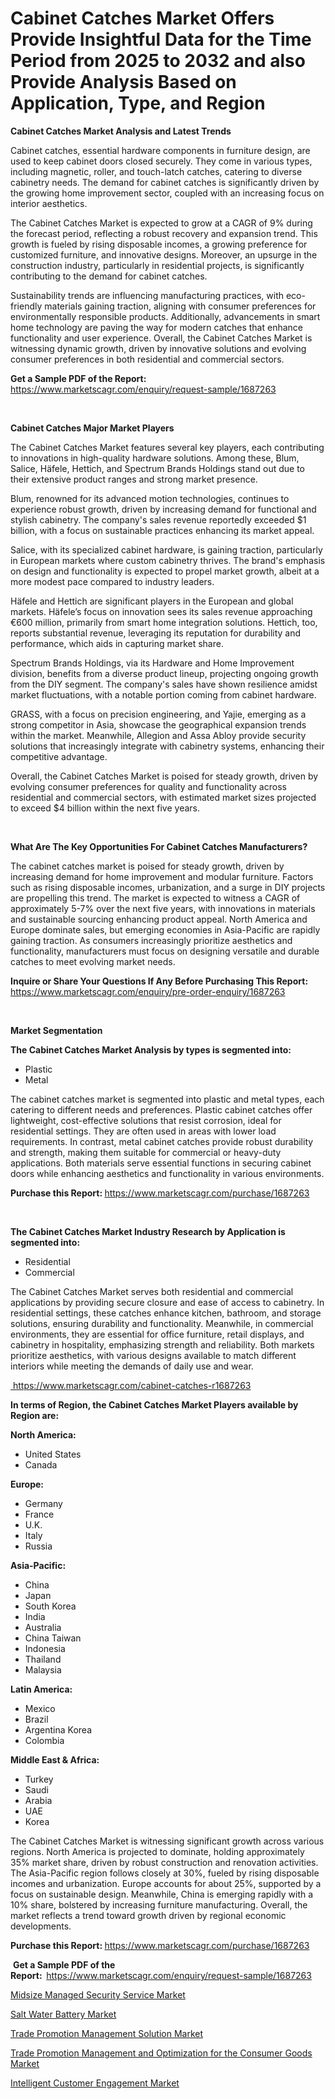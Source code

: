<p><h1>Cabinet Catches Market Offers Provide Insightful Data for the Time Period from 2025 to 2032 and also Provide Analysis Based on Application, Type, and Region</h1></p><p><strong>Cabinet Catches Market Analysis and Latest Trends</strong></p>
<p><p>Cabinet catches, essential hardware components in furniture design, are used to keep cabinet doors closed securely. They come in various types, including magnetic, roller, and touch-latch catches, catering to diverse cabinetry needs. The demand for cabinet catches is significantly driven by the growing home improvement sector, coupled with an increasing focus on interior aesthetics.</p><p>The Cabinet Catches Market is expected to grow at a CAGR of 9% during the forecast period, reflecting a robust recovery and expansion trend. This growth is fueled by rising disposable incomes, a growing preference for customized furniture, and innovative designs. Moreover, an upsurge in the construction industry, particularly in residential projects, is significantly contributing to the demand for cabinet catches. </p><p>Sustainability trends are influencing manufacturing practices, with eco-friendly materials gaining traction, aligning with consumer preferences for environmentally responsible products. Additionally, advancements in smart home technology are paving the way for modern catches that enhance functionality and user experience. Overall, the Cabinet Catches Market is witnessing dynamic growth, driven by innovative solutions and evolving consumer preferences in both residential and commercial sectors.</p></p>
<p><strong>Get a Sample PDF of the Report:&nbsp;</strong> <a href="https://www.marketscagr.com/enquiry/request-sample/1687263?utm_campaign=2010&utm_medium=2&utm_source=Github&utm_content=ia&utm_term=26032025&utm_id=cabinet-catches">https://www.marketscagr.com/enquiry/request-sample/1687263</a></p>
<p>&nbsp;</p>
<p><strong>Cabinet Catches Major Market Players</strong></p>
<p><p>The Cabinet Catches Market features several key players, each contributing to innovations in high-quality hardware solutions. Among these, Blum, Salice, Häfele, Hettich, and Spectrum Brands Holdings stand out due to their extensive product ranges and strong market presence.</p><p>Blum, renowned for its advanced motion technologies, continues to experience robust growth, driven by increasing demand for functional and stylish cabinetry. The company's sales revenue reportedly exceeded $1 billion, with a focus on sustainable practices enhancing its market appeal.</p><p>Salice, with its specialized cabinet hardware, is gaining traction, particularly in European markets where custom cabinetry thrives. The brand's emphasis on design and functionality is expected to propel market growth, albeit at a more modest pace compared to industry leaders.</p><p>Häfele and Hettich are significant players in the European and global markets. Häfele’s focus on innovation sees its sales revenue approaching €600 million, primarily from smart home integration solutions. Hettich, too, reports substantial revenue, leveraging its reputation for durability and performance, which aids in capturing market share.</p><p>Spectrum Brands Holdings, via its Hardware and Home Improvement division, benefits from a diverse product lineup, projecting ongoing growth from the DIY segment. The company's sales have shown resilience amidst market fluctuations, with a notable portion coming from cabinet hardware.</p><p>GRASS, with a focus on precision engineering, and Yajie, emerging as a strong competitor in Asia, showcase the geographical expansion trends within the market. Meanwhile, Allegion and Assa Abloy provide security solutions that increasingly integrate with cabinetry systems, enhancing their competitive advantage.</p><p>Overall, the Cabinet Catches Market is poised for steady growth, driven by evolving consumer preferences for quality and functionality across residential and commercial sectors, with estimated market sizes projected to exceed $4 billion within the next five years.</p></p>
<p>&nbsp;</p>
<p><strong>What Are The Key Opportunities For Cabinet Catches Manufacturers?</strong></p>
<p><p>The cabinet catches market is poised for steady growth, driven by increasing demand for home improvement and modular furniture. Factors such as rising disposable incomes, urbanization, and a surge in DIY projects are propelling this trend. The market is expected to witness a CAGR of approximately 5-7% over the next five years, with innovations in materials and sustainable sourcing enhancing product appeal. North America and Europe dominate sales, but emerging economies in Asia-Pacific are rapidly gaining traction. As consumers increasingly prioritize aesthetics and functionality, manufacturers must focus on designing versatile and durable catches to meet evolving market needs.</p></p>
<p><strong>Inquire or Share Your Questions If Any Before Purchasing This Report:</strong> <a href="https://www.marketscagr.com/enquiry/pre-order-enquiry/1687263?utm_campaign=2010&utm_medium=2&utm_source=Github&utm_content=ia&utm_term=26032025&utm_id=cabinet-catches">https://www.marketscagr.com/enquiry/pre-order-enquiry/1687263</a></p>
<p>&nbsp;</p>
<p><strong>Market Segmentation</strong></p>
<p><strong>The Cabinet Catches Market Analysis by types is segmented into:</strong></p>
<p><ul><li>Plastic</li><li>Metal</li></ul></p>
<p><p>The cabinet catches market is segmented into plastic and metal types, each catering to different needs and preferences. Plastic cabinet catches offer lightweight, cost-effective solutions that resist corrosion, ideal for residential settings. They are often used in areas with lower load requirements. In contrast, metal cabinet catches provide robust durability and strength, making them suitable for commercial or heavy-duty applications. Both materials serve essential functions in securing cabinet doors while enhancing aesthetics and functionality in various environments.</p></p>
<p><strong>Purchase this Report:&nbsp;</strong><a href="https://www.marketscagr.com/purchase/1687263?utm_campaign=2010&utm_medium=2&utm_source=Github&utm_content=ia&utm_term=26032025&utm_id=cabinet-catches">https://www.marketscagr.com/purchase/1687263</a></p>
<p>&nbsp;</p>
<p><strong>The Cabinet Catches Market Industry Research by Application is segmented into:</strong></p>
<p><ul><li>Residential</li><li>Commercial</li></ul></p>
<p><p>The Cabinet Catches Market serves both residential and commercial applications by providing secure closure and ease of access to cabinetry. In residential settings, these catches enhance kitchen, bathroom, and storage solutions, ensuring durability and functionality. Meanwhile, in commercial environments, they are essential for office furniture, retail displays, and cabinetry in hospitality, emphasizing strength and reliability. Both markets prioritize aesthetics, with various designs available to match different interiors while meeting the demands of daily use and wear.</p></p>
<p><a href="https://www.marketscagr.com/cabinet-catches-r1687263?utm_campaign=2010&utm_medium=2&utm_source=Github&utm_content=ia&utm_term=26032025&utm_id=cabinet-catches">&nbsp;https://www.marketscagr.com/cabinet-catches-r1687263</a></p>
<p><strong>In terms of Region, the Cabinet Catches Market Players available by Region are:</strong></p>
<p>
    <p> <strong> North America: </strong>
        <ul>
            <li>United States</li>
            <li>Canada</li>
        </ul>
        </p> 
    <p> <strong> Europe: </strong>
        <ul>
            <li>Germany</li>
            <li>France</li>
            <li>U.K.</li>
            <li>Italy</li>
            <li>Russia</li>
        </ul>
        </p> 
    <p> <strong> Asia-Pacific: </strong>
        <ul>
            <li>China</li>
            <li>Japan</li>
            <li>South Korea</li>
            <li>India</li>
            <li>Australia</li>
            <li>China Taiwan</li>
            <li>Indonesia</li>
            <li>Thailand</li>
            <li>Malaysia</li>
        </ul>
        </p> 
    <p> <strong> Latin America: </strong>
        <ul>
            <li>Mexico</li>
            <li>Brazil</li>
            <li>Argentina Korea</li>
            <li>Colombia</li>
        </ul>
        </p> 
    <p> <strong> Middle East & Africa: </strong>
        <ul>
            <li>Turkey</li>
            <li>Saudi</li>
            <li>Arabia</li>
            <li>UAE</li>
            <li>Korea</li>
        </ul>
    </p>
    </p>
<p><p>The Cabinet Catches Market is witnessing significant growth across various regions. North America is projected to dominate, holding approximately 35% market share, driven by robust construction and renovation activities. The Asia-Pacific region follows closely at 30%, fueled by rising disposable incomes and urbanization. Europe accounts for about 25%, supported by a focus on sustainable design. Meanwhile, China is emerging rapidly with a 10% share, bolstered by increasing furniture manufacturing. Overall, the market reflects a trend toward growth driven by regional economic developments.</p></p>
<p><strong>Purchase this Report: </strong><a href="https://www.marketscagr.com/purchase/1687263?utm_campaign=2010&utm_medium=2&utm_source=Github&utm_content=ia&utm_term=26032025&utm_id=cabinet-catches">https://www.marketscagr.com/purchase/1687263</a></p>
<p>&nbsp;<strong>Get a Sample PDF of the Report:&nbsp;&nbsp;</strong><a href="https://www.marketscagr.com/enquiry/request-sample/1687263?utm_campaign=2010&utm_medium=2&utm_source=Github&utm_content=ia&utm_term=26032025&utm_id=cabinet-catches">https://www.marketscagr.com/enquiry/request-sample/1687263</a></p>
<p><strong></strong></p>
<p><p><a href="https://github.com/beberjuban9a/Market-Research-Report-List-1/blob/main/midsize-managed-security-service-market.md?utm_campaign=2010&utm_medium=2&utm_source=Github&utm_content=ia&utm_term=26032025&utm_id=cabinet-catches">Midsize Managed Security Service Market</a></p><p><a href="https://github.com/diosohusch6x/Market-Research-Report-List-1/blob/main/salt-water-battery-market.md?utm_campaign=2010&utm_medium=2&utm_source=Github&utm_content=ia&utm_term=26032025&utm_id=cabinet-catches">Salt Water Battery Market</a></p><p><a href="https://github.com/ildyduedu/Market-Research-Report-List-1/blob/main/trade-promotion-management-solution-market.md?utm_campaign=2010&utm_medium=2&utm_source=Github&utm_content=ia&utm_term=26032025&utm_id=cabinet-catches">Trade Promotion Management Solution Market</a></p><p><a href="https://github.com/oduorsarath9/Market-Research-Report-List-1/blob/main/trade-promotion-management-and-optimization-for-the-consumer-goods-market.md?utm_campaign=2010&utm_medium=2&utm_source=Github&utm_content=ia&utm_term=26032025&utm_id=cabinet-catches">Trade Promotion Management and Optimization for the Consumer Goods Market</a></p><p><a href="https://github.com/salkidtodo/Market-Research-Report-List-1/blob/main/intelligent-customer-engagement-market.md?utm_campaign=2010&utm_medium=2&utm_source=Github&utm_content=ia&utm_term=26032025&utm_id=cabinet-catches">Intelligent Customer Engagement Market</a></p></p>